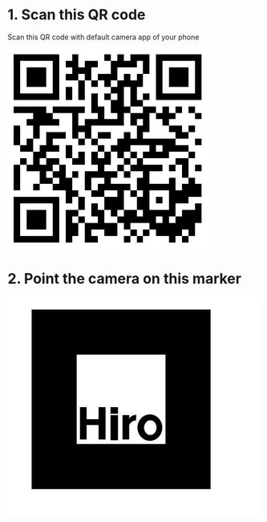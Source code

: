 # 1. Scan this QR code

Scan this QR code with default camera app of your phone


![QRCode](qrcode.png)

# 2. Point the camera on this marker

![Marker](HIRO.jpg)
